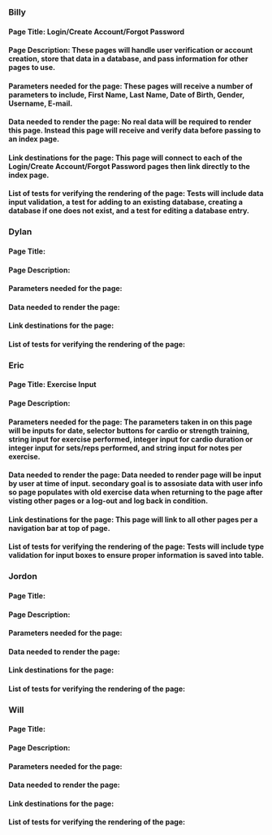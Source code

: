 ### Billy

#### Page Title: Login/Create Account/Forgot Password

#### Page Description: These pages will handle user verification or account creation, store that data in a database, and pass information for other pages to use. 

#### Parameters needed for the page: These pages will receive a number of parameters to include, First Name, Last Name, Date of Birth, Gender, Username, E-mail.

#### Data needed to render the page: No real data will be required to render this page. Instead this page will receive and verify data before passing to an index page.

#### Link destinations for the page: This page will connect to each of the Login/Create Account/Forgot Password pages then link directly to the index page.

#### List of tests for verifying the rendering of the page: Tests will include data input validation, a test for adding to an existing database, creating a database if one does not exist, and a test for editing a database entry.



### Dylan

#### Page Title: 

#### Page Description: 

#### Parameters needed for the page:

#### Data needed to render the page: 

#### Link destinations for the page: 

#### List of tests for verifying the rendering of the page: 



### Eric

#### Page Title: Exercise Input

#### Page Description: 

#### Parameters needed for the page: The parameters taken in on this page will be inputs for date, selector buttons for cardio or strength training, string input for exercise performed, integer input for cardio duration or integer input for sets/reps performed, and string input for notes per exercise.

#### Data needed to render the page: Data needed to render page will be input by user at time of input. secondary goal is to assosiate data with user info so page populates with old exercise data when returning to the page after visting other pages or a log-out and log back in condition. 

#### Link destinations for the page: This page will link to all other pages per a navigation bar at top of page. 

#### List of tests for verifying the rendering of the page: Tests will include type validation for input boxes to ensure proper information is saved into table. 



### Jordon

#### Page Title: 

#### Page Description: 

#### Parameters needed for the page:

#### Data needed to render the page: 

#### Link destinations for the page: 

#### List of tests for verifying the rendering of the page: 



### Will

#### Page Title: 

#### Page Description: 

#### Parameters needed for the page:

#### Data needed to render the page: 

#### Link destinations for the page: 

#### List of tests for verifying the rendering of the page: 
